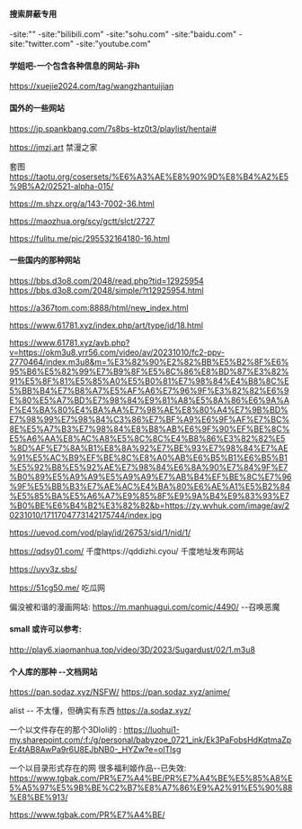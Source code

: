 
#### 搜索屏蔽专用
-site:""
-site:"bilibili.com" -site:"sohu.com" -site:"baidu.com" -site:"twitter.com" -site:"youtube.com"



#### 学姐吧-一个包含各种信息的网站-非h
https://xuejie2024.com/tag/wangzhantuijian



#### 国外的一些网站
https://jp.spankbang.com/7s8bs-ktz0t3/playlist/hentai#

https://jmzj.art     禁漫之家

套图
https://taotu.org/cosersets/%E6%A3%AE%E8%90%9D%E8%B4%A2%E5%9B%A2/02521-alpha-015/

https://m.shzx.org/a/143-7002-36.html

https://maozhua.org/scy/gctt/slct/2727

https://fulitu.me/pic/295532164180-16.html


#### 一些国内的那种网站    
https://bbs.d3o8.com/2048/read.php?tid=12925954
https://bbs.d3o8.com/2048/simple/?t12925954.html


https://a367tom.com:8888/html/new_index.html

https://www.61781.xyz/index.php/art/type/id/18.html

https://www.61781.xyz/avb.php?v=https://okm3u8.yrr56.com/video/av/20231010/fc2-ppv-2770464/index.m3u8&m=%E3%82%90%E2%82%BB%E5%B2%8F%E6%95%B6%E5%82%99%E7%B9%8F%E5%8C%86%E8%BD%87%E3%82%91%E5%8F%81%E5%85%A0%E5%B0%81%E7%98%84%E4%B8%8C%E5%BB%B4%E7%B8%A7%E5%AF%A6%E7%96%9F%E3%82%82%E6%9E%80%E5%A7%BD%E7%98%84%E9%81%A8%E5%8A%86%E6%9A%AF%E4%BA%80%E4%BA%AA%E7%98%AE%E8%80%A4%E7%9B%BD%E7%98%99%E7%98%84%C3%86%E7%BF%A9%E6%9F%AF%E7%BC%8E%E5%A7%B3%E7%98%84%E8%B8%AB%E6%9F%90%EF%BE%8C%E5%A6%AA%E8%AC%A8%E5%8C%8C%E4%B8%86%E3%82%82%E5%8D%AF%E7%8A%B1%E8%8A%92%E7%BE%93%E7%98%84%E7%AE%91%E5%AC%B9%EF%BE%8C%E8%A0%AB%E6%B5%B1%E6%B5%B1%E5%92%B8%E5%92%AE%E7%98%84%E6%8A%90%E7%84%9F%E7%B0%89%E5%A9%A9%E5%A9%A9%E7%AB%B4%EF%BE%8C%E7%96%9F%E5%BB%B3%E7%AE%AC%E4%BA%80%E6%AE%A1%E5%B2%84%E5%85%BA%E5%A6%A7%E9%85%8F%E9%9A%B4%E9%83%93%E7%B0%BE%E6%B4%B2%E3%82%82&b=https://zy.wvhuk.com/image/av/20231010/1711704773142175744/index.jpg

https://uevod.com/vod/play/id/26753/sid/1/nid/1/

https://qdsy01.com/   千度https://qddizhi.cyou/ 千度地址发布网站

https://uyv3z.sbs/


https://51cg50.me/  吃瓜网


偏没被和谐的漫画网站:
https://m.manhuagui.com/comic/4490/       --召唤恶魔



#### small  或许可以参考:
http://play6.xiaomanhua.top/video/3D/2023/Sugardust/02/1.m3u8


#### 个人库的那种   --文档网站
https://pan.sodaz.xyz/NSFW/
https://pan.sodaz.xyz/anime/

alist  -- 不太懂，但确实有东西
https://a.sodaz.xyz/

一个以文件存在的那个3Dloli的 :
https://luohui1-my.sharepoint.com/:f:/g/personal/babyzoe_0721_ink/Ek3PaFobsHdKqtmaZpEr4tAB8AwPa9r6U8EJbNB0-_HYZw?e=olTlsg

一个以目录形式存在的网 很多福利姬作品--已失效:
https://www.tgbak.com/PR%E7%A4%BE/PR%E7%A4%BE%E5%85%A8%E5%A5%97%E5%9B%BE%C2%B7%E8%A7%86%E9%A2%91%E5%90%88%E8%BE%913/

https://www.tgbak.com/PR%E7%A4%BE/




